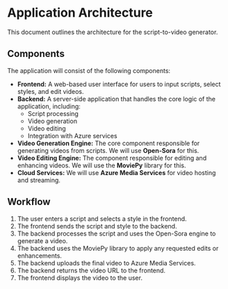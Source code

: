 # Application Architecture

This document outlines the architecture for the script-to-video generator.

## Components

The application will consist of the following components:

*   **Frontend:** A web-based user interface for users to input scripts, select styles, and edit videos.
*   **Backend:** A server-side application that handles the core logic of the application, including:
    *   Script processing
    *   Video generation
    *   Video editing
    *   Integration with Azure services
*   **Video Generation Engine:** The core component responsible for generating videos from scripts. We will use **Open-Sora** for this.
*   **Video Editing Engine:** The component responsible for editing and enhancing videos. We will use the **MoviePy** library for this.
*   **Cloud Services:** We will use **Azure Media Services** for video hosting and streaming.

## Workflow

1.  The user enters a script and selects a style in the frontend.
2.  The frontend sends the script and style to the backend.
3.  The backend processes the script and uses the Open-Sora engine to generate a video.
4.  The backend uses the MoviePy library to apply any requested edits or enhancements.
5.  The backend uploads the final video to Azure Media Services.
6.  The backend returns the video URL to the frontend.
7.  The frontend displays the video to the user.


